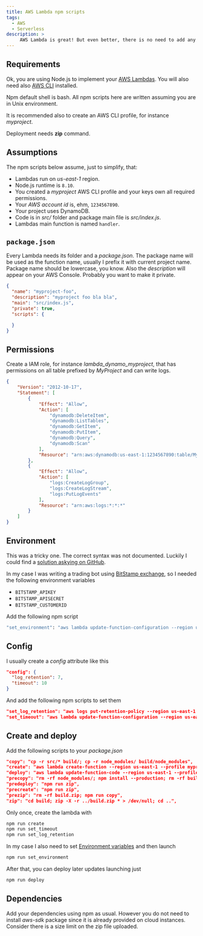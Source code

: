 ```yaml
---
title: AWS Lambda npm scripts
tags:
  - AWS
  - Serverless
description: >
     AWS Lambda is great! But even better, there is no need to add any framework on top for management. You can use npm scripts.
---
```


## Requirements

Ok, you are using Node.js to implement your [AWS Lambdas](https://aws.amazon.com/it/lambda). You will also need also [AWS CLI](https://github.com/aws/aws-cli) installed.

<div class="paper warning">
Npm default shell is bash. All npm scripts here are written assuming you are in Unix environment.
</div>

It is recommended also to create an AWS CLI profile, for instance *myproject*.

Deployment needs **zip** command.

## Assumptions

The npm scripts below assume, just to simplify, that:

* Lambdas run on *us-east-1* region.
* Node.js runtime is `8.10`.
* You created a *myproject* AWS CLI profile and your keys own all required permissions.
* Your *AWS account id* is, ehm, `1234567890`.
* Your project uses DynamoDB.
* Code is in *src/* folder and package main file is *src/index.js*.
* Lambdas main function is named `handler`.

## `package.json`

Every Lambda needs its folder and a *package.json*.
The package name will be used as the function name, usually I prefix it with current project name. Package name should be lowercase, you know.
Also the *description* will appear on your AWS Console.
Probably you want to make it private.

```json
{
  "name": "myproject-foo",
  "description": "myproject foo bla bla",
  "main": "src/index.js",
  "private": true,
  "scripts": {

  }
}
```

## Permissions

Create a IAM role, for instance *lambda_dynamo_myproject*, that has permissions on all table prefixed by *MyProject* and can write logs.

```json
{
    "Version": "2012-10-17",
    "Statement": [
        {
            "Effect": "Allow",
            "Action": [
                "dynamodb:DeleteItem",
                "dynamodb:ListTables",
                "dynamodb:GetItem",
                "dynamodb:PutItem",
                "dynamodb:Query",
                "dynamodb:Scan"
            ],
            "Resource": "arn:aws:dynamodb:us-east-1:1234567890:table/MyProject*"
        },
        {
            "Effect": "Allow",
            "Action": [
                "logs:CreateLogGroup",
                "logs:CreateLogStream",
                "logs:PutLogEvents"
            ],
            "Resource": "arn:aws:logs:*:*:*"
        }
    ]
}
```


## Environment

This was a tricky one. The correct syntax was not documented. Luckily I could find a [solution askying on GitHub](https://github.com/aws/aws-cli/issues/2638#issuecomment-352901978).

In my case I was writing a trading bot using [BitStamp exchange](https://www.bitstamp.net/), so I needed the following environment variables

* `BITSTAMP_APIKEY`
* `BITSTAMP_APISECRET`
* `BITSTAMP_CUSTOMERID`

Add the following npm script

```bash
"set_environment": "aws lambda update-function-configuration --region us-east-1 --profile bitstamp --function-name ${npm_package_name} --environment \"Variables={BITSTAMP_CUSTOMERID=$BITSTAMP_CUSTOMERID,BITSTAMP_APISECRET=$BITSTAMP_APISECRET,BITSTAMP_APIKEY=$BITSTAMP_APIKEY}\"",
```
## Config

I usually create a *config* attribute like this

```json
"config": {
  "log_retention": 7,
  "timeout": 10
}
```

And add the following npm scripts to set them

```json
"set_log_retention": "aws logs put-retention-policy --region us-east-1 --profile myproject --log-group-name /aws/lambda/$npm_package_name --retention-in-days $npm_package_config_log_retention",
"set_timeout": "aws lambda update-function-configuration --region us-east-1 --profile myproject --function-name ${npm_package_name} --timeout ${npm_package_config_timeout}",
```

## Create and deploy

Add the following scripts to your *package.json*

```json
"copy": "cp -r src/* build/; cp -r node_modules/ build/node_modules",
"create": "aws lambda create-function --region us-east-1 --profile myproject --function-name ${npm_package_name} --description \"${npm_package_description}\" --runtime nodejs8.10 --handler index.handler --role arn:aws:iam::1234567890:role/lambda_dynamo_myproject --zip-file fileb://build.zip",
"deploy": "aws lambda update-function-code --region us-east-1 --profile myproject --function-name ${npm_package_name} --zip-file fileb://build.zip",
"precopy": "rm -rf node_modules/; npm install --production; rm -rf build; mkdir build",
"predeploy": "npm run zip",
"precreate": "npm run zip",
"prezip": "rm -rf build.zip; npm run copy",
"zip": "cd build; zip -X -r ../build.zip * > /dev/null; cd ..",
```

Only once, create the lambda with

```bash
npm run create
npm run set_timeout
npm run set_log_retention
```

In my case I also need to set [Environment variables](#environment) and then launch

```bash
npm run set_environment
```

After that, you can deploy later updates launching just

```bash
npm run deploy
```

## Dependencies

Add your dependencies using npm as usual. However you do not need to install *aws-sdk* package since it is already provided on cloud instances.
Consider there is a size limit on the zip file uploaded.
